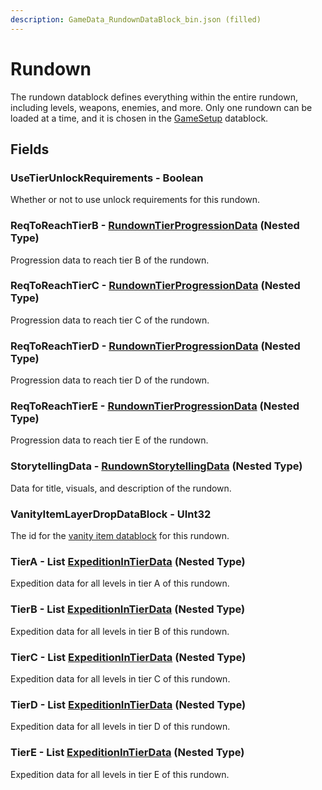 ```yaml
---
description: GameData_RundownDataBlock_bin.json (filled)
---
```


# Rundown

The rundown datablock defines everything within the entire rundown, including levels, weapons, enemies, and more. Only one rundown can be loaded at a time, and it is chosen in the [GameSetup](gamesetup.md) datablock.

## Fields

### **UseTierUnlockRequirements -** Boolean

Whether or not to use unlock requirements for this rundown.

### ReqToReachTierB - [RundownTierProgressionData](../nested-types/rundowntierprogressiondata.md) (Nested Type)

Progression data to reach tier B of the rundown.

### ReqToReachTier**C** - [RundownTierProgressionData](../nested-types/rundowntierprogressiondata.md) (Nested Type)

Progression data to reach tier C of the rundown.

### ReqToReachTierD - [RundownTierProgressionData](../nested-types/rundowntierprogressiondata.md) (Nested Type)

Progression data to reach tier D of the rundown.

### ReqToReachTierE - [RundownTierProgressionData](../nested-types/rundowntierprogressiondata.md) (Nested Type)

Progression data to reach tier E of the rundown.

### StorytellingData - [RundownStorytellingData](../nested-types/rundownstorytellingdata.md) (Nested Type)

Data for title, visuals, and description of the rundown.

### **VanityItemLayerDropDataBlock -** UInt32

The id for the [vanity item datablock](vanityitemslayerdrops.md) for this rundown.

### TierA - List [ExpeditionInTierData](../nested-types/expeditionintierdata.md) (Nested Type)

Expedition data for all levels in tier A of this rundown.

### TierB - List [ExpeditionInTierData](../nested-types/expeditionintierdata.md) (Nested Type)

Expedition data for all levels in tier B of this rundown.

### TierC - List [ExpeditionInTierData](../nested-types/expeditionintierdata.md) (Nested Type)

Expedition data for all levels in tier C of this rundown.

### TierD - List [ExpeditionInTierData](../nested-types/expeditionintierdata.md) (Nested Type)

Expedition data for all levels in tier D of this rundown.

### TierE - List [ExpeditionInTierData](../nested-types/expeditionintierdata.md) (Nested Type)

Expedition data for all levels in tier E of this rundown.

